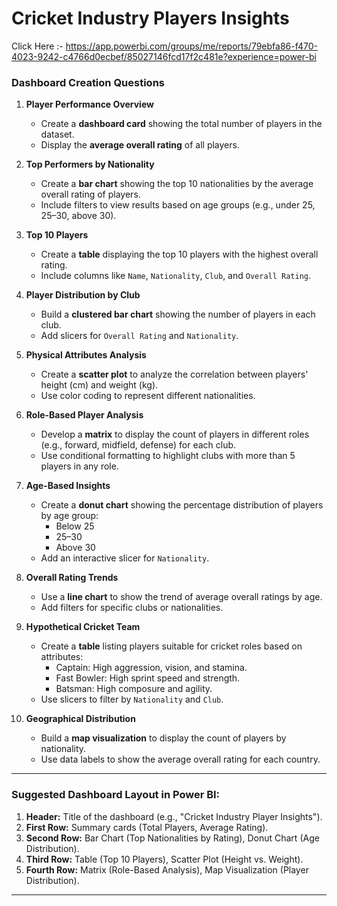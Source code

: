 # Cricket Industry Players Insights
Click Here :- https://app.powerbi.com/groups/me/reports/79ebfa86-f470-4023-9242-c4766d0ecbef/85027146fcd17f2c481e?experience=power-bi 
### Dashboard Creation Questions

1. **Player Performance Overview**
   - Create a **dashboard card** showing the total number of players in the dataset.
   - Display the **average overall rating** of all players.

2. **Top Performers by Nationality**
   - Create a **bar chart** showing the top 10 nationalities by the average overall rating of players.
   - Include filters to view results based on age groups (e.g., under 25, 25–30, above 30).

3. **Top 10 Players**
   - Create a **table** displaying the top 10 players with the highest overall rating.
   - Include columns like `Name`, `Nationality`, `Club`, and `Overall Rating`.

4. **Player Distribution by Club**
   - Build a **clustered bar chart** showing the number of players in each club.
   - Add slicers for `Overall Rating` and `Nationality`.

5. **Physical Attributes Analysis**
   - Create a **scatter plot** to analyze the correlation between players' height (cm) and weight (kg).
   - Use color coding to represent different nationalities.

6. **Role-Based Player Analysis**
   - Develop a **matrix** to display the count of players in different roles (e.g., forward, midfield, defense) for each club.
   - Use conditional formatting to highlight clubs with more than 5 players in any role.

7. **Age-Based Insights**
   - Create a **donut chart** showing the percentage distribution of players by age group:
     - Below 25
     - 25–30
     - Above 30
   - Add an interactive slicer for `Nationality`.

8. **Overall Rating Trends**
   - Use a **line chart** to show the trend of average overall ratings by age.
   - Add filters for specific clubs or nationalities.

9. **Hypothetical Cricket Team**
   - Create a **table** listing players suitable for cricket roles based on attributes:
     - Captain: High aggression, vision, and stamina.
     - Fast Bowler: High sprint speed and strength.
     - Batsman: High composure and agility.
   - Use slicers to filter by `Nationality` and `Club`.

10. **Geographical Distribution**
    - Build a **map visualization** to display the count of players by nationality.
    - Use data labels to show the average overall rating for each country.

---

### Suggested Dashboard Layout in Power BI:

1. **Header:** Title of the dashboard (e.g., "Cricket Industry Player Insights").
2. **First Row:** Summary cards (Total Players, Average Rating).
3. **Second Row:** Bar Chart (Top Nationalities by Rating), Donut Chart (Age Distribution).
4. **Third Row:** Table (Top 10 Players), Scatter Plot (Height vs. Weight).
5. **Fourth Row:** Matrix (Role-Based Analysis), Map Visualization (Player Distribution).

---
